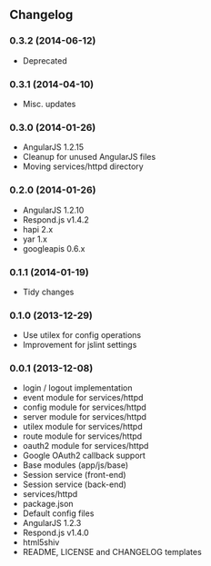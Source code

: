 ## Changelog

### 0.3.2 (2014-06-12)

* Deprecated

### 0.3.1 (2014-04-10)

* Misc. updates

### 0.3.0 (2014-01-26)

* AngularJS 1.2.15
* Cleanup for unused AngularJS files
* Moving services/httpd directory

### 0.2.0 (2014-01-26)

* AngularJS 1.2.10
* Respond.js v1.4.2
* hapi 2.x
* yar 1.x
* googleapis 0.6.x

### 0.1.1 (2014-01-19)

* Tidy changes

### 0.1.0 (2013-12-29)

* Use utilex for config operations
* Improvement for jslint settings

### 0.0.1 (2013-12-08)

* login / logout implementation
* event module for services/httpd
* config module for services/httpd
* server module for services/httpd
* utilex module for services/httpd
* route module for services/httpd
* oauth2 module for services/httpd
* Google OAuth2 callback support
* Base modules (app/js/base)
* Session service (front-end)
* Session service (back-end)
* services/httpd
* package.json
* Default config files
* AngularJS 1.2.3
* Respond.js v1.4.0
* html5shiv
* README, LICENSE and CHANGELOG templates